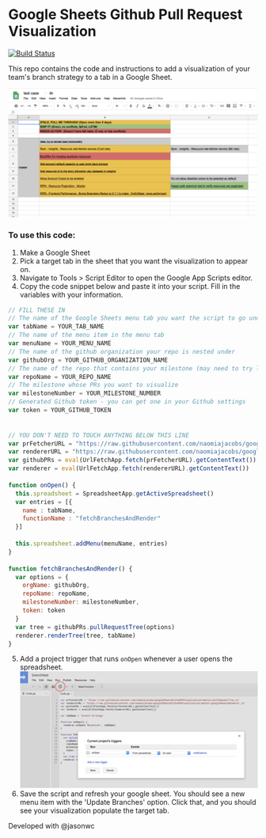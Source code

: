 # Google Sheets Github Pull Request Visualization

[![Build Status](https://travis-ci.org/naomiajacobs/googleSheetsGithubPRVisualization.svg?branch=master)](https://travis-ci.org/naomiajacobs/googleSheetsGithubPRVisualization)

This repo contains the code and instructions to add a visualization of your team's branch strategy to a tab in a Google Sheet.

![Visualization Screenshot](screenshots/visualization.png?raw=true)

### To use this code:

1. Make a Google Sheet
2. Pick a target tab in the sheet that you want the visualization to appear on.
3. Navigate to Tools > Script Editor to open the Google App Scripts editor.
4. Copy the code snippet below and paste it into your script. Fill in the variables with your information.
  ```javascript
  // FILL THESE IN
  // The name of the Google Sheets menu tab you want the script to go under
  var tabName = YOUR_TAB_NAME
  // The name of the menu item in the menu tab
  var menuName = YOUR_MENU_NAME
  // The name of the github organization your repo is nested under
  var githubOrg = YOUR_GITHUB_ORGANIZATION_NAME
  // The name of the repo that contains your milestone (may need to try lowercasing this)
  var repoName = YOUR_REPO_NAME
  // The milestone whose PRs you want to visualize
  var milestoneNumber = YOUR_MILESTONE_NUMBER
  // Generated Github token - you can get one in your Github settings
  var token = YOUR_GITHUB_TOKEN


  // YOU DON'T NEED TO TOUCH ANYTHING BELOW THIS LINE
  var prFetcherURL = "https://raw.githubusercontent.com/naomiajacobs/googleSheetsGithubPRVisualization/master/pullRequestTree.js"
  var rendererURL = "https://raw.githubusercontent.com/naomiajacobs/googleSheetsGithubPRVisualization/master/googleSheetsRenderer.js"
  var githubPRs = eval(UrlFetchApp.fetch(prFetcherURL).getContentText())
  var renderer = eval(UrlFetchApp.fetch(rendererURL).getContentText())

  function onOpen() {
    this.spreadsheet = SpreadsheetApp.getActiveSpreadsheet()
    var entries = [{
      name : tabName,
      functionName : "fetchBranchesAndRender"
    }]

    this.spreadsheet.addMenu(menuName, entries)
  }

  function fetchBranchesAndRender() {
    var options = {
      orgName: githubOrg,
      repoName: repoName,
      milestoneNumber: milestoneNumber,
      token: token
    }
    var tree = githubPRs.pullRequestTree(options)
    renderer.renderTree(tree, tabName)
  }
  ```
5. Add a project trigger that runs `onOpen` whenever a user opens the spreadsheet.
![Trigger Screenshot](screenshots/triggers.png?raw=true)
6. Save the script and refresh your google sheet. You should see a new menu item with the 'Update Branches' option. Click that, and you should see your visualization populate the target tab.

Developed with @jasonwc
